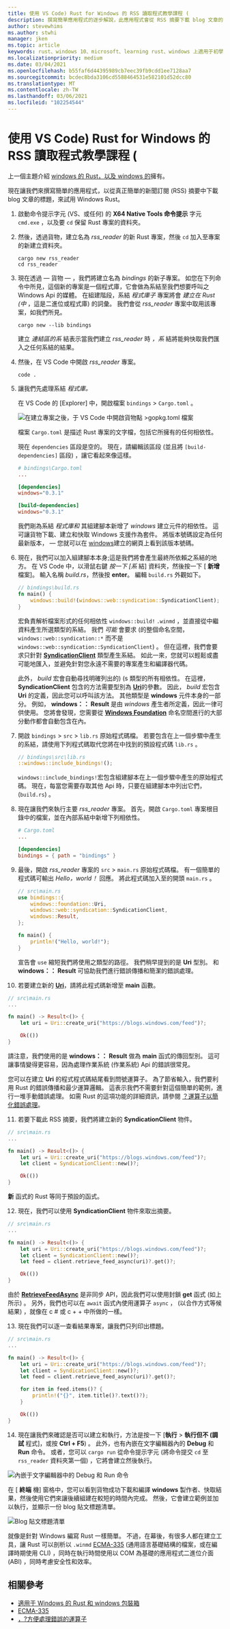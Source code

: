 ```yaml
---
title: 使用 VS Code) Rust for Windows 的 RSS 讀取程式教學課程 (
description: 撰寫簡單應用程式的逐步解說，此應用程式會從 RSS 摘要下載 blog 文章的標題。
author: stevewhims
ms.author: stwhi
manager: jken
ms.topic: article
keywords: rust、windows 10、microsoft、learning rust、windows 上適用于初學者的 rust、使用 vs code 的 rust、rust for windows
ms.localizationpriority: medium
ms.date: 03/04/2021
ms.openlocfilehash: b55faf6d44395989cb7eec39fb9cdd1ee7128aa7
ms.sourcegitcommit: bcdec8bda3106cd5588464531e582101d52dcc80
ms.translationtype: MT
ms.contentlocale: zh-TW
ms.lasthandoff: 03/06/2021
ms.locfileid: "102254544"
---
```

# <a name="rss-reader-tutorial-rust-for-windows-with-vs-code"></a>使用 VS Code) Rust for Windows 的 RSS 讀取程式教學課程 (

上一個主題介紹 [windows 的 Rust，以及 windows 的](rust-for-windows.md)擁有。

現在讓我們來撰寫簡單的應用程式，以從真正簡單的新聞訂閱 (RSS) 摘要中下載 blog 文章的標題，來試用 Windows Rust。

1. 啟動命令提示字元 (VS、或任何) 的 **X64 Native Tools 命令提示** 字元 `cmd.exe` ，以及要 `cd` 保留 Rust 專案的資料夾。

2. 然後，透過貨物，建立名為 *rss_reader* 的新 Rust 專案，然後 `cd` 加入至專案的新建立資料夾。

   ```console
   cargo new rss_reader
   cd rss_reader
   ```

3. 現在透過 &mdash; 貨物 &mdash; ，我們將建立名為 *bindings* 的新子專案。 如您在下列命令中所見，這個新的專案是一個程式庫，它會做為系結至我們想要呼叫之 Windows Api 的媒體。 在組建階段，系結 *程式庫子* 專案將會 *建立在 Rust (中* ，這是二進位或程式庫) 的詞彙。 我們會從 *rss_reader* 專案中取用該專案，如我們所見。

   ```console
   cargo new --lib bindings
   ```

   建立 *連結區的系* 結表示當我們建立 *rss_reader* 時 *，系* 結將能夠快取我們匯入之任何系結的結果。

4. 然後，在 VS Code 中開啟 *rss_reader* 專案。

   ```console
   code .
   ```

5. 讓我們先處理系結 *程式庫。*

   在 VS Code 的 [Explorer] 中，開啟檔案 `bindings`  >  `Cargo.toml` 。

   ![在建立專案之後，于 VS Code 中開啟貨物點 >gopkg.toml 檔案](../../images/rust-rss-reader-1.png)

   檔案 `Cargo.toml` 是描述 Rust 專案的文字檔，包括它所擁有的任何相依性。

   現在 `dependencies` 區段是空的。 現在，請編輯該區段 (並且將 `[build-dependencies]` 區段) ，讓它看起來像這樣。

   ```toml
   # bindings\Cargo.toml
   ...

   [dependencies]
   windows="0.3.1"

   [build-dependencies]
   windows="0.3.1"
   ```

   我們剛為系結 *程式庫和* 其組建腳本新增了 *windows* 建立元件的相依性。 這可讓貨物下載、建立和快取 Windows 支援作為套件。 將版本號碼設定為任何最新版本， &mdash; 您就可以在 [windows](https://crates.io/crates/windows)建立的網頁上看到該版本號碼。

6. 現在，我們可以加入組建腳本本身;這是我們將會產生最終所依賴之系結的地方。 在 VS Code 中，以滑鼠右鍵 *按一下 [系* 結] 資料夾，然後按一下 [ **新增** 檔案]。 輸入名稱 *build.rs*，然後按 **enter**。 編輯 `build.rs` 外觀如下。

   ```rust
   // bindings\build.rs
   fn main() { 
       windows::build!(windows::web::syndication::SyndicationClient);
   }
   ```

   宏負責解析檔案形式的任何相依性 `windows::build!` `.winmd` ，並直接從中繼資料產生所選類型的系結。 我們 *可能* 會要求 (的整個命名空間， `windows::web::syndication::*` 而不是 `windows::web::syndication::SyndicationClient`) 。 但在這裡，我們會要求只針對 [**SyndicationClient**](/uwp/api/windows.web.syndication.syndicationclient) 類型產生系結。 如此一來，您就可以輕鬆或盡可能地匯入，並避免針對您永遠不需要的專案產生和編譯器代碼。
   
   此外， *build* 宏會自動尋找明確列出的)  (s 類型的所有相依性。 在這裡， **SyndicationClient** 包含的方法需要型別為 [**Uri**](/uwp/api/windows.foundation.uri)的參數。 因此， *build* 宏包含 **Uri** 的定義，因此您可以呼叫該方法。 其他類型是 **windows** 元件本身的一部分。 例如， **windows：： Result** 是由 *windows* 產生者所定義，因此一律可供使用。 您將會發現，您需要從 [**Windows Foundation**](/uwp/api/windows.foundation) 命名空間進行的大部分動作都會自動包含在內。

7. 開啟 `bindings`  >  `src`  >  `lib.rs` 原始程式碼檔。 若要包含在上一個步驟中產生的系結，請使用下列程式碼取代您將在中找到的預設程式碼 `lib.rs` 。

   ```rust
   // bindings\src\lib.rs
   ::windows::include_bindings!();
   ```

   `windows::include_bindings!`宏包含組建腳本在上一個步驟中產生的原始程式碼。 現在，每當您需要存取其他 Api 時，只要在組建腳本中列出它們， (`build.rs`) 。

8. 現在讓我們來執行主要 *rss_reader* 專案。 首先，開啟 `Cargo.toml` 專案根目錄中的檔案，並在內部系結中新增下列相依性。 

   ```toml
   # Cargo.toml
   ...

   [dependencies] 
   bindings = { path = "bindings" }
   ```

9. 最後，開啟 *rss_reader* 專案的 `src`  >  `main.rs` 原始程式碼檔。 有一個簡單的程式碼可輸出 *Hello，world！* 回應。 將此程式碼加入至的開頭 `main.rs` 。

   ```rust
   // src\main.rs
   use bindings::{ 
       windows::foundation::Uri,
       windows::web::syndication::SyndicationClient,
       windows::Result,
   };

   fn main() {
       println!("Hello, world!");
   }
   ```

   宣告會 `use` 縮短我們將使用之類型的路徑。 我們稍早提到的是 **Uri** 型別。 和 **windows：： Result** 可協助我們進行錯誤傳播和簡潔的錯誤處理。

10. 若要建立新的 [**Uri**](/uwp/api/windows.foundation.uri)，請將此程式碼新增至 **main** 函數。

   ```rust
   // src\main.rs
   ...

   fn main() -> Result<()> {
       let uri = Uri::create_uri("https://blogs.windows.com/feed")?;

       Ok(())
   }
   ```

   請注意，我們使用的是 **windows：： Result** 做為 **main** 函式的傳回型別。 這可讓事情變得更容易，因為處理作業系統 (作業系統) Api 的錯誤很常見。

   您可以在建立 **Uri** 的程式程式碼結尾看到問號運算子。 為了節省輸入，我們要利用 Rust 的錯誤傳播和最少運算邏輯。 這表示我們不需要針對這個簡單的範例，進行一堆手動錯誤處理。 如需 Rust 的這項功能的詳細資訊，請參閱 [？運算子以簡化錯誤處理](https://doc.rust-lang.org/edition-guide/rust-2018/error-handling-and-panics/the-question-mark-operator-for-easier-error-handling.html)。

11. 若要下載此 RSS 摘要，我們將建立新的 **SyndicationClient** 物件。

   ```rust
   // src\main.rs
   ...

   fn main() -> Result<()> {
       let uri = Uri::create_uri("https://blogs.windows.com/feed")?;
       let client = SyndicationClient::new()?;

       Ok(())
   }
   ```

   **新** 函式的 Rust 等同于預設的函式。

12. 現在，我們可以使用 **SyndicationClient** 物件來取出摘要。

   ```rust
   // src\main.rs
   ...

   fn main() -> Result<()> {
       let uri = Uri::create_uri("https://blogs.windows.com/feed")?;
       let client = SyndicationClient::new()?;
       let feed = client.retrieve_feed_async(uri)?.get()?;

       Ok(())
   }
   ```

由於 [**RetrieveFeedAsync**](/uwp/api/windows.web.syndication.syndicationclient.retrievefeedasync) 是非同步 API，因此我們可以使用封鎖 **get** 函式 (如上所示) 。 另外，我們也可以在 `await` 函式內使用運算子 `async` ， (以合作方式等候結果) ，就像在 c # 或 c + + 中所做的一樣。

13. 現在我們可以逐一查看結果專案，讓我們只列印出標題。

   ```rust
   // src\main.rs
   ...

   fn main() -> Result<()> {
       let uri = Uri::create_uri("https://blogs.windows.com/feed")?;
       let client = SyndicationClient::new()?;
       let feed = client.retrieve_feed_async(uri)?.get()?;

       for item in feed.items()? {
           println!("{}", item.title()?.text()?);
       }

       Ok(())
   }
   ```

14. 現在讓我們來確認是否可以建立和執行，方法是按一下 [**執行**  >  **執行但不 (調試** 程式]，或按 **Ctrl + F5**) 。 此外，也有內嵌在文字編輯器內的 **Debug** 和 **Run** 命令。 或者，您可以 `cargo run` 從命令提示字元 (將命令提交 `cd` 至 `rss_reader` 資料夾第一個) ，它將會建立然後執行。

   ![內嵌于文字編輯器中的 Debug 和 Run 命令](../../images/rust-rss-reader-2.png)

   在 [ **終端** 機] 窗格中，您可以看到貨物成功下載和編譯 **windows** 製作者、快取結果，然後使用它們來讓後續組建在較短的時間內完成。 然後，它會建立範例並加以執行，並顯示一份 blog 貼文標題清單。

   ![Blog 貼文標題清單](../../images/rust-rss-reader-3.png)

就像是針對 Windows 編寫 Rust 一樣簡單。 不過，在幕後，有很多人都在建立工具，讓 Rust 可以剖析以 `.winmd` [ECMA-335](https://www.ecma-international.org/publications-and-standards/standards/ecma-335/) (通用語言基礎結構的檔案，或在編譯時期使用 CLI) ，同時在執行時間使用以 COM 為基礎的應用程式二進位介面 (ABI) ，同時考慮安全性和效率。

## <a name="related"></a>相關參考

* [適用于 Windows 的 Rust 和 windows 包裝箱](rust-for-windows.md)
* [ECMA-335](https://www.ecma-international.org/publications-and-standards/standards/ecma-335/)
* [，?方便處理錯誤的運算子](https://doc.rust-lang.org/edition-guide/rust-2018/error-handling-and-panics/the-question-mark-operator-for-easier-error-handling.html)
